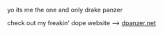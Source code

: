 <!--
**DrakePanzer/drakepanzer** is a ✨ _special_ ✨ repository because its `README.md` (this file) appears on your GitHub profile.
-->

yo its me the one and only drake panzer

check out my freakin' dope website --> [dpanzer.net](http://dpanzer.net)
